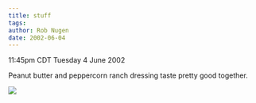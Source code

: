 ```yaml
---
title: stuff
tags: 
author: Rob Nugen
date: 2002-06-04
---
```


<title></title>
<p class=date>11:45pm CDT Tuesday 4 June 2002</p>

<p>Peanut butter and peppercorn ranch dressing taste pretty good
together.</p>



<p><img src='/images/rob/wL-ROB.gif'/></p>

